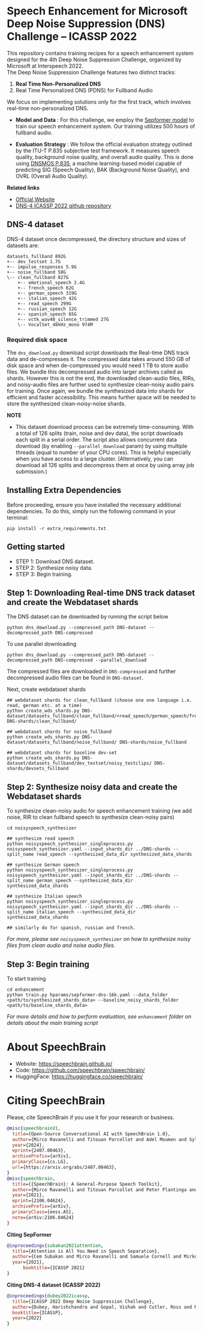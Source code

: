 # **Speech Enhancement for Microsoft Deep Noise Suppression (DNS) Challenge – ICASSP 2022**
This repository contains training recipes for a speech enhancement system designed for the 4th Deep Noise Suppression Challenge, organized by Microsoft at Interspeech 2022. <br>
The Deep Noise Suppression Challenge features two distinct tracks:
1. **Real Time Non-Personalized DNS**
2. Real Time Personalized DNS (PDNS) for Fullband Audio

We focus on implementing solutions only for the first track, which involves real-time non-personalized DNS.

- **Model and Data** : For this challenge, we employ the [Sepformer model](https://arxiv.org/abs/2010.13154v2) to train our speech enhancement system. Our training utilizes 500 hours of fullband audio.

- **Evaluation Strategy** : We follow the official evaluation strategy outlined by the ITU-T P.835 subjective test framework. It measures speech quality, background noise quality, and overall audio quality. This is done using [DNSMOS P.835](https://arxiv.org/pdf/2110.01763.pdf), a machine learning-based model capable of predicting SIG (Speech Quality), BAK (Background Noise Quality), and OVRL (Overall Audio Quality).

**Related links**
- [Official Website](https://www.microsoft.com/en-us/research/academic-program/deep-noise-suppression-challenge-icassp-2022/)
- [DNS-4 ICASSP 2022 github repository](https://github.com/microsoft/DNS-Challenge/tree/5582dcf5ba43155621de72a035eb54a7d233af14)

## **DNS-4 dataset**
DNS-4 dataset once decompressed, the directory structure and sizes of datasets are:
```
datasets_fullband 892G
+-- dev_testset 1.7G
+-- impulse_responses 5.9G
+-- noise_fullband 58G
\-- clean_fullband 827G
    +-- emotional_speech 2.4G
    +-- french_speech 62G
    +-- german_speech 319G
    +-- italian_speech 42G
    +-- read_speech 299G
    +-- russian_speech 12G
    +-- spanish_speech 65G
    +-- vctk_wav48_silence_trimmed 27G
    \-- VocalSet_48kHz_mono 974M
```

### **Required disk space**
The `dns_download.py` download script downloads the Real-time DNS track data and de-compresses it. The compressed data takes around 550 GB of disk space and when de-compressed you would need 1 TB to store audio files. We bundle this decompressed audio into larger archives called as shards.
However this is not the end, the downloaded clean-audio files, RIRs, and noisy-audio files are further used to synthesize clean-noisy audio pairs for training. Once again, we bundle the synthesized data into shards for efficient and faster accessibility. This means further space will be needed to store the synthesized clean-noisy-noise shards.

**NOTE**
- This dataset download process can be extremely time-consuming. With a total of 126 splits (train, noise and dev data), the script downloads each split in a serial order. The script also allows concurrent data download (by enabling `--parallel_download` param) by using multiple threads (equal to number of your CPU cores). This is helpful especially when you have access to a large cluster. (Alternatively, you can download all 126 splits and decompress them at once by using array job submission.)

## **Installing Extra Dependencies**
Before proceeding, ensure you have installed the necessary additional dependencies. To do this, simply run the following command in your terminal:

```
pip install -r extra_requirements.txt
```

## **Getting started**
- STEP 1: Download DNS dataset.
- STEP 2: Synthesize noisy data.
- STEP 3: Begin training.

## Step 1: **Downloading Real-time DNS track dataset and create the Webdataset shards**
The DNS dataset can be downloaded by running the script below
```
python dns_download.py --compressed_path DNS-dataset --decompressed_path DNS-compressed
```
To use parallel downloading
```
python dns_download.py --compressed_path DNS-dataset --decompressed_path DNS-compressed --parallel_download
```
The compressed files are downloaded in `DNS-compressed` and further decompressed audio files can be found in `DNS-dataset`.

Next, create webdataset shards
```
## webdataset shards for clean_fullband (choose one one language i.e. read, german etc. at a time)
python create_wds_shards.py DNS-dataset/datasets_fullband/clean_fullband/<read_speech/german_speech/french_speech/...>/ DNS-shards/clean_fullband/

## webdataset shards for noise_fullband
python create_wds_shards.py DNS-dataset/datasets_fullband/noise_fullband/ DNS-shards/noise_fullband

## webdataset shards for baseline dev-set
python create_wds_shards.py DNS-dataset/datasets_fullband/dev_testset/noisy_testclips/ DNS-shards/devsets_fullband
```
## Step 2: **Synthesize noisy data and create the Webdataset shards**
To synthesize clean-noisy audio for speech enhancement training (we add noise, RIR to clean fullband speech to synthesize clean-noisy pairs)
```
cd noisyspeech_synthesizer

## synthesize read speech
python noisyspeech_synthesizer_singleprocess.py noisyspeech_synthesizer.yaml --input_shards_dir ../DNS-shards --split_name read_speech --synthesized_data_dir synthesized_data_shards

## synthesize German speech
python noisyspeech_synthesizer_singleprocess.py noisyspeech_synthesizer.yaml --input_shards_dir ../DNS-shards --split_name german_speech --synthesized_data_dir synthesized_data_shards

## synthesize Italian speech
python noisyspeech_synthesizer_singleprocess.py noisyspeech_synthesizer.yaml --input_shards_dir ../DNS-shards --split_name italian_speech --synthesized_data_dir synthesized_data_shards

## similarly do for spanish, russian and french.
```
*For more, please see `noisyspeech_synthesizer` on how to synthesize noisy files from clean audio and noise audio files.*

## Step 3: **Begin training**
To start training
```
cd enhancement
python train.py hparams/sepformer-dns-16k.yaml --data_folder <path/to/synthesized_shards_data> --baseline_noisy_shards_folder <path/to/baseline_shards_data>
```
*For more details and how to perform evaluation, see `enhancement` folder on details about the main training script*

# **About SpeechBrain**
- Website: https://speechbrain.github.io/
- Code: https://github.com/speechbrain/speechbrain/
- HuggingFace: https://huggingface.co/speechbrain/


# **Citing SpeechBrain**
Please, cite SpeechBrain if you use it for your research or business.

```bibtex
@misc{speechbrainV1,
  title={Open-Source Conversational AI with SpeechBrain 1.0},
  author={Mirco Ravanelli and Titouan Parcollet and Adel Moumen and Sylvain de Langen and Cem Subakan and Peter Plantinga and Yingzhi Wang and Pooneh Mousavi and Luca Della Libera and Artem Ploujnikov and Francesco Paissan and Davide Borra and Salah Zaiem and Zeyu Zhao and Shucong Zhang and Georgios Karakasidis and Sung-Lin Yeh and Pierre Champion and Aku Rouhe and Rudolf Braun and Florian Mai and Juan Zuluaga-Gomez and Seyed Mahed Mousavi and Andreas Nautsch and Xuechen Liu and Sangeet Sagar and Jarod Duret and Salima Mdhaffar and Gaelle Laperriere and Mickael Rouvier and Renato De Mori and Yannick Esteve},
  year={2024},
  eprint={2407.00463},
  archivePrefix={arXiv},
  primaryClass={cs.LG},
  url={https://arxiv.org/abs/2407.00463},
}
@misc{speechbrain,
  title={{SpeechBrain}: A General-Purpose Speech Toolkit},
  author={Mirco Ravanelli and Titouan Parcollet and Peter Plantinga and Aku Rouhe and Samuele Cornell and Loren Lugosch and Cem Subakan and Nauman Dawalatabad and Abdelwahab Heba and Jianyuan Zhong and Ju-Chieh Chou and Sung-Lin Yeh and Szu-Wei Fu and Chien-Feng Liao and Elena Rastorgueva and François Grondin and William Aris and Hwidong Na and Yan Gao and Renato De Mori and Yoshua Bengio},
  year={2021},
  eprint={2106.04624},
  archivePrefix={arXiv},
  primaryClass={eess.AS},
  note={arXiv:2106.04624}
}
```


**Citing SepFormer**
```bibtex
@inproceedings{subakan2021attention,
  title={Attention is All You Need in Speech Separation},
  author={Cem Subakan and Mirco Ravanelli and Samuele Cornell and Mirko Bronzi and Jianyuan Zhong},
  year={2021},
      booktitle={ICASSP 2021}
}
```

**Citing DNS-4 dataset (ICASSP 2022)**
```bibtex
@inproceedings{dubey2022icassp,
  title={ICASSP 2022 Deep Noise Suppression Challenge},
  author={Dubey, Harishchandra and Gopal, Vishak and Cutler, Ross and Matusevych, Sergiy and Braun, Sebastian and Eskimez, Emre Sefik and Thakker, Manthan and Yoshioka, Takuya and Gamper, Hannes and Aichner, Robert},
  booktitle={ICASSP},
  year={2022}
}
```